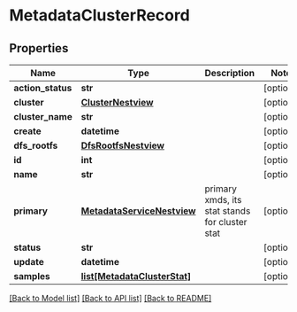 # MetadataClusterRecord

## Properties
Name | Type | Description | Notes
------------ | ------------- | ------------- | -------------
**action_status** | **str** |  | [optional] 
**cluster** | [**ClusterNestview**](ClusterNestview.md) |  | [optional] 
**cluster_name** | **str** |  | [optional] 
**create** | **datetime** |  | [optional] 
**dfs_rootfs** | [**DfsRootfsNestview**](DfsRootfsNestview.md) |  | [optional] 
**id** | **int** |  | [optional] 
**name** | **str** |  | [optional] 
**primary** | [**MetadataServiceNestview**](MetadataServiceNestview.md) | primary xmds, its stat stands for cluster stat | [optional] 
**status** | **str** |  | [optional] 
**update** | **datetime** |  | [optional] 
**samples** | [**list[MetadataClusterStat]**](MetadataClusterStat.md) |  | [optional] 

[[Back to Model list]](../README.md#documentation-for-models) [[Back to API list]](../README.md#documentation-for-api-endpoints) [[Back to README]](../README.md)


